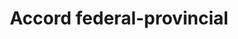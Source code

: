 ---
title: Accord federal-provincial
longTitle: 'Accord fédéral-provincial'
tags:
- gccommon
french:
- "[[Federal provincial agreements]]"
---